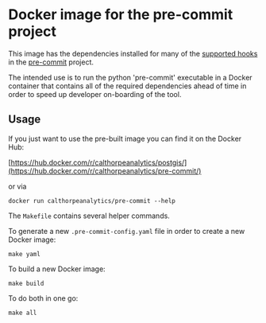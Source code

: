 # Docker image for the pre-commit project

This image has the dependencies installed for many of the [supported hooks](http://pre-commit.com/hooks.html)
in the [pre-commit](http://pre-commit.com/) project.

The intended use is to run the python 'pre-commit' executable in a Docker container that contains all
of the required dependencies ahead of time in order to speed up developer on-boarding of the tool.

## Usage

If you just want to use the pre-built image you can find it on the Docker Hub:

[https://hub.docker.com/r/calthorpeanalytics/postgis/](https://hub.docker.com/r/calthorpeanalytics/pre-commit/)

or via

    docker run calthorpeanalytics/pre-commit --help

The `Makefile` contains several helper commands.

To generate a new `.pre-commit-config.yaml` file in order to create a new Docker image:

    make yaml

To build a new Docker image:

    make build

To do both in one go:

    make all
